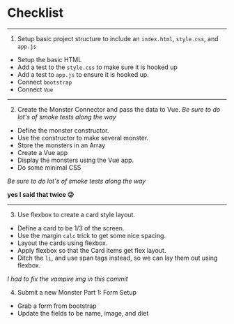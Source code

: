 # Checklist

----

1) Setup basic project structure to include an `index.html`, `style.css`, and `app.js`

- Setup the basic HTML
- Add a test to the `style.css` to make sure it is hooked up
- Add a test to `app.js` to ensure it is hooked up.
- Connect `bootstrap`
- Connect `Vue`

----

2) Create the Monster Connector and pass the data to Vue.
*Be sure to do lot's of smoke tests along the way*

- Define the monster constructor.
- Use the constructor to make several monster.
- Store the monsters in an Array
- Create a Vue app
- Display the monsters using the Vue app.
- Do some minimal CSS

*Be sure to do lot's of smoke tests along the way*

__yes I said that twice 😜__

----

3) Use flexbox to create a card style layout.

- Define a card to be 1/3 of the screen.
- Use the margin `calc` trick to get some nice spacing.
- Layout the cards using flexbox.
- Apply flexbox so that the Card items get flex layout.
- Ditch the `li`, and use span tags instead, so we can lay them out using flexbox.

*I had to fix the vampire img in this commit*

4) Submit a new Monster Part 1: Form Setup

- Grab a form from bootstrap
- Update the fields to be name, image, and diet